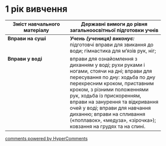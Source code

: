 <div id="hypercomments_widget" class="js-hypercomments-widget invisible"></div>

# 1 рік вивчення

<table>
  <tr>
    <td width="40%" align="center"><b>Зміст навчального матеріалу</b></td>
    <td width="60%" align="center"><b>Державні вимоги до рівня загальноосвітньої підготовки учнів</b></td>
  </tr>
<tbody>
  <tr>
    <td width="40%" style="vertical-align:top !important;">
    <b>Вправи на суші</b>
    </td>
    <td width="60%" style="vertical-align:top !important;">
	   <i><b>Учень (учениця) виконує:</b></i><br>
	   підготовчі вправи для звикання до води; гімнастика для м’язів рук, ніг;
	  </td>
  </tr>
  <tr>
    <td width="40%" style="vertical-align:top !important;">
    <b>Вправи у воді</b>
    </td>
    <td width="60%" style="vertical-align:top !important;">
     вправи для ознайомлення з диханням у воді; рухи руками і ногами, стоячи на дні; вправи для пересування по дну: ходьба по дну перехресним кроком, приставним кроком, з різними положеннями рук, ходьба із прискоренням, вправи на занурення та відкривання очей у воді; вправи для навчання диханню; вправи на спливання («поплавок», «медуза», «зірочка»); ковзання на грудях та на спині.
    </td>
  </tr>
</tbody>
</table>

<div class="js-hypercomments-container">
<a href="http://hypercomments.com" class="hc-link" title="comments widget">comments powered by HyperComments</a>
</div>